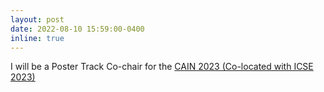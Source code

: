 ```yaml
---
layout: post
date: 2022-08-10 15:59:00-0400
inline: true
---
```


I will be a Poster Track Co-chair for the [CAIN 2023 (Co-located with ICSE 2023)](https://conf.researchr.org/home/cain-2023)
